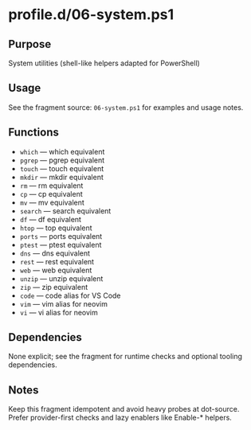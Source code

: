 profile.d/06-system.ps1
=======================

Purpose
-------
System utilities (shell-like helpers adapted for PowerShell)

Usage
-----
See the fragment source: `06-system.ps1` for examples and usage notes.

Functions
---------
- `which` — which equivalent
- `pgrep` — pgrep equivalent
- `touch` — touch equivalent
- `mkdir` — mkdir equivalent
- `rm` — rm equivalent
- `cp` — cp equivalent
- `mv` — mv equivalent
- `search` — search equivalent
- `df` — df equivalent
- `htop` — top equivalent
- `ports` — ports equivalent
- `ptest` — ptest equivalent
- `dns` — dns equivalent
- `rest` — rest equivalent
- `web` — web equivalent
- `unzip` — unzip equivalent
- `zip` — zip equivalent
- `code` — code alias for VS Code
- `vim` — vim alias for neovim
- `vi` — vi alias for neovim

Dependencies
------------
None explicit; see the fragment for runtime checks and optional tooling dependencies.

Notes
-----
Keep this fragment idempotent and avoid heavy probes at dot-source. Prefer provider-first checks and lazy enablers like Enable-* helpers.
